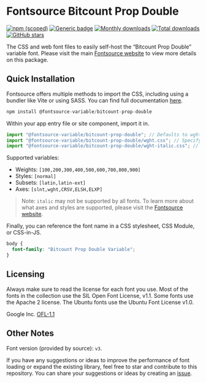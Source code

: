 # Fontsource Bitcount Prop Double

[![npm (scoped)](https://img.shields.io/npm/v/@fontsource-variable/bitcount-prop-double?color=brightgreen)](https://www.npmjs.com/package/@fontsource-variable/bitcount-prop-double) [![Generic badge](https://img.shields.io/badge/fontsource-passing-brightgreen)](https://github.com/fontsource/fontsource) [![Monthly downloads](https://badgen.net/npm/dm/@fontsource-variable/bitcount-prop-double)](https://github.com/fontsource/fontsource) [![Total downloads](https://badgen.net/npm/dt/@fontsource-variable/bitcount-prop-double)](https://github.com/fontsource/fontsource) [![GitHub stars](https://img.shields.io/github/stars/fontsource/fontsource.svg?style=social&label=Star)](https://github.com/fontsource/fontsource/stargazers)

The CSS and web font files to easily self-host the “Bitcount Prop Double” variable font. Please visit the main [Fontsource website](https://fontsource.org/fonts/bitcount-prop-double) to view more details on this package.

## Quick Installation

Fontsource offers multiple methods to import the CSS, including using a bundler like Vite or using SASS. You can find full documentation [here](https://fontsource.org/docs/getting-started/introduction).

```javascript
npm install @fontsource-variable/bitcount-prop-double
```

Within your app entry file or site component, import it in.

```javascript
import "@fontsource-variable/bitcount-prop-double"; // Defaults to wght axis
import "@fontsource-variable/bitcount-prop-double/wght.css"; // Specify axis
import "@fontsource-variable/bitcount-prop-double/wght-italic.css"; // Specify axis and style
```

Supported variables:
- Weights: `[100,200,300,400,500,600,700,800,900]`
- Styles: `[normal]`
- Subsets: `[latin,latin-ext]`
- Axes: `[slnt,wght,CRSV,ELSH,ELXP]`

> Note: `italic` may not be supported by all fonts. To learn more about what axes and styles are supported, please visit the [Fontsource website](https://fontsource.org/fonts/bitcount-prop-double).

Finally, you can reference the font name in a CSS stylesheet, CSS Module, or CSS-in-JS.

```css
body {
  font-family: "Bitcount Prop Double Variable";
}
```

## Licensing
Always make sure to read the license for each font you use. Most of the fonts in the collection use the SIL Open Font License, v1.1. Some fonts use the Apache 2 license. The Ubuntu fonts use the Ubuntu Font License v1.0.

Google Inc.
[OFL-1.1](http://scripts.sil.org/OFL)

## Other Notes
Font version (provided by source): `v3`.

If you have any suggestions or ideas to improve the performance of font loading or expand the existing library, feel free to star and contribute to this repository. You can share your suggestions or ideas by creating an [issue](https://github.com/fontsource/fontsource/issues).